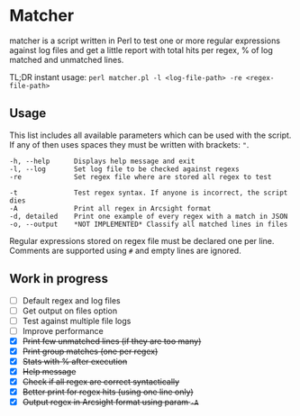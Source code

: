 # Matcher

matcher is a script written in Perl to test one or more regular expressions against log files and get a little report with total hits per regex, % of log matched and unmatched lines.

TL;DR instant usage: `perl matcher.pl -l <log-file-path> -re <regex-file-path>`

## Usage

This list includes all available parameters which can be used with the script. If any of then uses spaces they must be written with brackets: `"`.

```
-h, --help      Displays help message and exit
-l, --log       Set log file to be checked against regexs
-re             Set regex file where are stored all regex to test

-t              Test regex syntax. If anyone is incorrect, the script dies
-A              Print all regex in Arcsight format
-d, detailed    Print one example of every regex with a match in JSON
-o, --output    *NOT IMPLEMENTED* Classify all matched lines in files
```

Regular expressions stored on regex file must be declared one per line. Comments are supported using `#` and empty lines are ignored.

## Work in progress

- [ ] Default regex and log files
- [ ] Get output on files option
- [ ] Test against multiple file logs
- [ ] Improve performance
- [x] ~~Print few unmatched lines (if they are too many)~~
- [x] ~~Print group matches (one per regex)~~
- [x] ~~Stats with % after execution~~
- [x] ~~Help message~~
- [x] ~~Check if all regex are correct syntactically~~
- [x] ~~Better print for regex hits (using one line only)~~
- [x] ~~Output regex in Arcsight format using param `-A`~~
